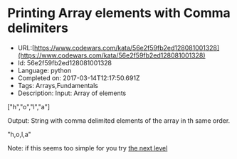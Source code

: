 # Printing Array elements with Comma delimiters

 - URL:[https://www.codewars.com/kata/56e2f59fb2ed128081001328](https://www.codewars.com/kata/56e2f59fb2ed128081001328)
 - Id: 56e2f59fb2ed128081001328
 - Language: python
 - Completed on: 2017-03-14T12:17:50.691Z
 - Tags: Arrays,Fundamentals
 - Description:
Input: Array of elements

["h","o","l","a"]

Output: String with comma delimited elements of the array in th same order.

"h,o,l,a"

Note: if this seems too simple for you try [the next level](https://www.codewars.com/kata/5711d95f159cde99e0000249)
